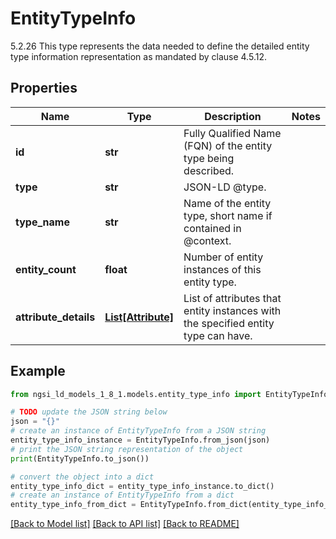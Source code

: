 # EntityTypeInfo

5.2.26 This type represents the data needed to define the detailed entity type information representation as mandated by clause 4.5.12. 

## Properties

Name | Type | Description | Notes
------------ | ------------- | ------------- | -------------
**id** | **str** | Fully Qualified Name (FQN) of the entity type being described.  | 
**type** | **str** | JSON-LD @type.  | 
**type_name** | **str** | Name of the entity type, short name if contained in @context.  | 
**entity_count** | **float** | Number of entity instances of this entity type.  | 
**attribute_details** | [**List[Attribute]**](Attribute.md) | List of attributes that entity instances with the specified entity type can have.  | 

## Example

```python
from ngsi_ld_models_1_8_1.models.entity_type_info import EntityTypeInfo

# TODO update the JSON string below
json = "{}"
# create an instance of EntityTypeInfo from a JSON string
entity_type_info_instance = EntityTypeInfo.from_json(json)
# print the JSON string representation of the object
print(EntityTypeInfo.to_json())

# convert the object into a dict
entity_type_info_dict = entity_type_info_instance.to_dict()
# create an instance of EntityTypeInfo from a dict
entity_type_info_from_dict = EntityTypeInfo.from_dict(entity_type_info_dict)
```
[[Back to Model list]](../README.md#documentation-for-models) [[Back to API list]](../README.md#documentation-for-api-endpoints) [[Back to README]](../README.md)


